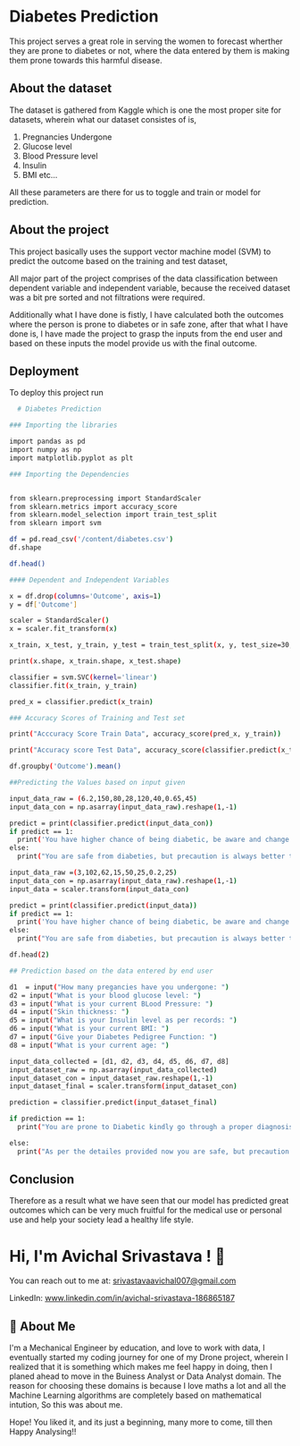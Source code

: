 
# Diabetes Prediction

This project serves a great role in serving the women to forecast wherther they are prone to diabetes or not, where the data entered by them is making them prone towards this harmful disease.
## About the dataset

The dataset is gathered from Kaggle which is one the most proper site for datasets, wherein what our dataset consistes of is,
1. Pregnancies Undergone
2. Glucose level
3. Blood Pressure level
4. Insulin
5. BMI etc...

All these parameters are there for us to toggle and train or model for prediction.

## About the project

This project basically uses the support vector machine model (SVM) to predict the outcome based on the training and test dataset,

All major part of the project comprises of the data classification between dependent variable and independent variable, because the received dataset was a bit pre sorted and not filtrations were required. 


Additionally what I have done is fistly, I have calculated both the outcomes where the person is prone to diabetes or in safe zone, after that what I have done is, I have made the project to grasp the inputs from the end user and based on these inputs the model provide us with the final outcome.
## Deployment

To deploy this project run

```bash
  # Diabetes Prediction

### Importing the libraries

import pandas as pd
import numpy as np
import matplotlib.pyplot as plt

### Importing the Dependencies


from sklearn.preprocessing import StandardScaler
from sklearn.metrics import accuracy_score
from sklearn.model_selection import train_test_split
from sklearn import svm

df = pd.read_csv('/content/diabetes.csv')
df.shape

df.head()

#### Dependent and Independent Variables

x = df.drop(columns='Outcome', axis=1)
y = df['Outcome']

scaler = StandardScaler()
x = scaler.fit_transform(x)

x_train, x_test, y_train, y_test = train_test_split(x, y, test_size=30, random_state=0)

print(x.shape, x_train.shape, x_test.shape)

classifier = svm.SVC(kernel='linear')
classifier.fit(x_train, y_train)

pred_x = classifier.predict(x_train)

### Accuracy Scores of Training and Test set

print("Acccuracy Score Train Data", accuracy_score(pred_x, y_train))

print("Accuracy score Test Data", accuracy_score(classifier.predict(x_test), y_test))

df.groupby('Outcome').mean()

##Predicting the Values based on input given

input_data_raw = (6.2,150,80,28,120,40,0.65,45)
input_data_con = np.asarray(input_data_raw).reshape(1,-1)

predict = print(classifier.predict(input_data_con))
if predict == 1:
  print('You have higher chance of being diabetic, be aware and change your habits')
else:
  print("You are safe from diabeties, but precaution is always better than cure")

input_data_raw =(3,102,62,15,50,25,0.2,25)
input_data_con = np.asarray(input_data_raw).reshape(1,-1)
input_data = scaler.transform(input_data_con)

predict = print(classifier.predict(input_data))
if predict == 1:
  print('You have higher chance of being diabetic, be aware and change your habits')
else:
  print("You are safe from diabeties, but precaution is always better than cure")

df.head(2)

## Prediction based on the data entered by end user

d1  = input("How many pregancies have you undergone: ")
d2 = input("What is your blood glucose level: ")
d3 = input("What is your current BLood Pressure: ")
d4 = input("Skin thickness: ")
d5 = input("What is your Insulin level as per records: ")
d6 = input("What is your current BMI: ")
d7 = input("Give your Diabetes Pedigree Function: ")
d8 = input("What is your current age: ")

input_data_collected = [d1, d2, d3, d4, d5, d6, d7, d8]
input_dataset_raw = np.asarray(input_data_collected)
input_dataset_con = input_dataset_raw.reshape(1,-1)
input_dataset_final = scaler.transform(input_dataset_con)

prediction = classifier.predict(input_dataset_final)

if prediction == 1:
  print("You are prone to Diabetic kindly go through a proper diagnosis!")

else:
  print("As per the detailes provided now you are safe, but precaution is better than cure.")
```


## Conclusion

Therefore as a result what we have seen that our model has predicted great outcomes which can be very much fruitful for the medical use or personal use and help your society lead a healthy life style.
# Hi, I'm Avichal Srivastava ! 👋

You can reach out to me at: srivastavaavichal007@gmail.com

LinkedIn: www.linkedin.com/in/avichal-srivastava-186865187
## 🚀 About Me
I'm a Mechanical Engineer by education, and love to work with data, I eventually started my coding journey for one of my Drone project, wherein I realized that it is something which makes me feel happy in doing, then I planed ahead to move in the Buiness Analyst or Data Analyst domain. The reason for choosing these domains is because I love maths a lot and all the Machine Learning algorithms are completely based on mathematical intution, So this was about me.

Hope! You liked it, and its just a beginning, many more to come, till then Happy Analysing!!

